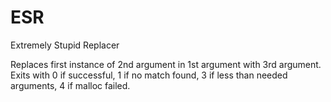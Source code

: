 # ESR
Extremely Stupid Replacer

Replaces first instance of 2nd argument in 1st argument with 3rd argument.
Exits with 0 if successful, 1 if no match found, 3 if less than needed arguments, 4 if malloc failed.
